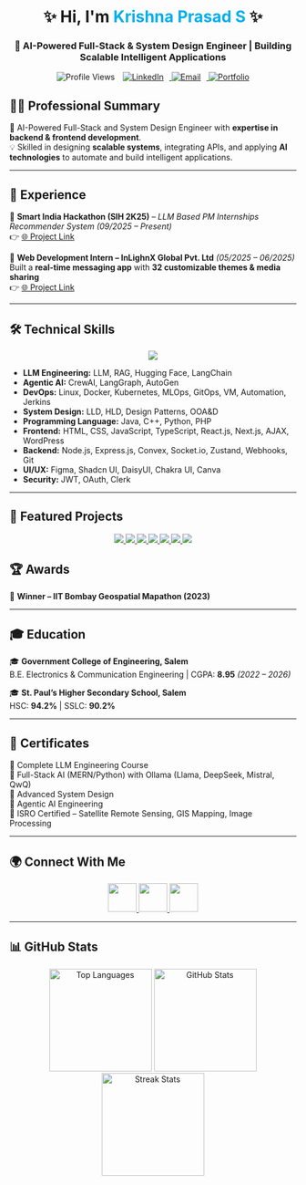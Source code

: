 <!-- PROFILE HEADER -->
<h1 align="center">✨ Hi, I'm <span style="color:#00AEEF;">Krishna Prasad S</span> ✨</h1>
<h3 align="center">🚀 AI-Powered Full-Stack & System Design Engineer | Building Scalable Intelligent Applications</h3>

<p align="center">
  <!-- Profile Views -->
  <img src="https://komarev.com/ghpvc/?username=krishna-prasad-ceo&label=Profile%20views&color=0e75b6&style=for-the-badge" alt="Profile Views" style="margin-right:10px;"/>
  
  <!-- LinkedIn -->
  <a href="https://www.linkedin.com/in/krishna-prasad-s-59133a280/" target="_blank">
    <img src="https://img.shields.io/badge/LinkedIn-Connect-blue?style=for-the-badge&logo=linkedin" alt="LinkedIn" style="margin-right:10px;"/>
  </a>
  
  <!-- Email -->
  <a href="mailto:krishnaprasadandco12@gmail.com">
    <img src="https://img.shields.io/badge/Email-Contact-red?style=for-the-badge&logo=gmail" alt="Email" style="margin-right:10px;"/>
  </a>

  <!-- Portfolio -->
  <a href="https://modern-uiux-ysbp.vercel.app/" target="_blank">
    <img src="https://img.shields.io/badge/Portfolio-View-green?style=for-the-badge&logo=vercel" alt="Portfolio"/>
  </a>
</p>


## 🧑‍💼 Professional Summary
🌟 AI-Powered Full-Stack and System Design Engineer with **expertise in backend & frontend development**.  
💡 Skilled in designing **scalable systems**, integrating APIs, and applying **AI technologies** to automate and build intelligent applications.  

---

## 💼 Experience
🔹 **Smart India Hackathon (SIH 2K25)** – *LLM Based PM Internships Recommender System* *(09/2025 – Present)*  
👉 [🌐 Project Link](https://krishna-coc-sih-pm-internship-recommender.hf.space/)  

🔹 **Web Development Intern – InLighnX Global Pvt. Ltd** *(05/2025 – 06/2025)*  
Built a **real-time messaging app** with **32 customizable themes & media sharing**  
👉 [🌐 Project Link](https://intern-project-rprx.onrender.com/)  

---

## 🛠️ Technical Skills
<p align="center">
  <img src="https://skillicons.dev/icons?i=java,python,cpp,php,html,css,js,ts,react,next,nodejs,express,mysql,mongodb,postgres,git,github,figma" />
</p>

- **LLM Engineering:** LLM, RAG, Hugging Face, LangChain  
- **Agentic AI:** CrewAI, LangGraph, AutoGen
- **DevOps:** Linux, Docker, Kubernetes, MLOps, GitOps, VM, Automation, Jerkins  
- **System Design:** LLD, HLD, Design Patterns, OOA&D
- **Programming Language:** Java, C++, Python, PHP
- **Frontend:** HTML, CSS, JavaScript, TypeScript, React.js, Next.js, AJAX, WordPress  
- **Backend:** Node.js, Express.js, Convex, Socket.io, Zustand, Webhooks, Git  
- **UI/UX:** Figma, Shadcn UI, DaisyUI, Chakra UI, Canva  
- **Security:** JWT, OAuth, Clerk  

---

## 🚀 Featured Projects

<p align="center">
  <!-- Roby_AI Trainer -->
  <a href="https://ai-trainer-flame.vercel.app/" target="_blank">
    <img src="https://img.shields.io/badge/Roby_AI%20Trainer-%F0%9F%A4%96-blueviolet?style=for-the-badge&logo=vercel&logoColor=white" />
  </a>
  
  <!-- Chatty -->
  <a href="https://intern-project-rprx.onrender.com/" target="_blank">
    <img src="https://img.shields.io/badge/Chatty%20Realtime%20App-%F0%9F%92%AC-orange?style=for-the-badge&logo=socket.io&logoColor=white" />
  </a>
  
  <!-- MasterClass -->
  <a href="https://master-class-lgj9.vercel.app/" target="_blank">
    <img src="https://img.shields.io/badge/MasterClass-%F0%9F%8F%86-red?style=for-the-badge&logo=next.js&logoColor=white" />
  </a>
  
  <!-- Portfolio Builder -->
  <a href="https://streak.infy.uk" target="_blank">
    <img src="https://img.shields.io/badge/Portfolio%20Builder-%F0%9F%93%9D-green?style=for-the-badge&logo=react&logoColor=white" />
  </a>
  
  <!-- SpotLight -->
  <a href="#" target="_blank">
    <img src="https://img.shields.io/badge/SpotLight%20Social%20App-%F0%9F%92%AB-yellow?style=for-the-badge&logo=instagram&logoColor=white" />
  </a>
  
  <!-- AI-Powered Engineering Team -->
  <a href="https://github.com/krishna-Prasad-CEO/software_agent" target="_blank">
    <img src="https://img.shields.io/badge/AI%20Engineering%20Team-%F0%9F%A4%96-purple?style=for-the-badge&logo=github&logoColor=white" />
  </a>
  
  <!-- MiniMe AI Agent -->
  <a href="https://krishna-coc-career-conversation.hf.space/" target="_blank">
    <img src="https://img.shields.io/badge/MiniMe%20AI%20Agent-%F0%9F%94%A5-pink?style=for-the-badge&logo=huggingface&logoColor=white" />
  </a>
</p>


## 🏆 Awards
🏅 **Winner – IIT Bombay Geospatial Mapathon (2023)**  

---

## 🎓 Education
🎓 **Government College of Engineering, Salem**  
B.E. Electronics & Communication Engineering | CGPA: **8.95** *(2022 – 2026)*  

🎓 **St. Paul’s Higher Secondary School, Salem**  
HSC: **94.2%** | SSLC: **90.2%**  

---

## 📜 Certificates
📖 Complete LLM Engineering Course  
📖 Full-Stack AI (MERN/Python) with Ollama (Llama, DeepSeek, Mistral, QwQ)  
📖 Advanced System Design  
📖 Agentic AI Engineering  
📖 ISRO Certified – Satellite Remote Sensing, GIS Mapping, Image Processing  

---

## 🌍 Connect With Me
<p align="center">
  <a href="https://www.linkedin.com/in/krishna-prasad-s-59133a280/" target="_blank">
    <img src="https://skillicons.dev/icons?i=linkedin" width="50" />
  </a>
  <a href="https://www.youtube.com/@22ec023krishnaprasad.s" target="_blank">
    <img src="https://skillicons.dev/icons?i=youtube" width="50" />
  </a>
  <a href="https://www.hackerrank.com/profile/krishnaprasadan2" target="_blank">
    <img src="https://skillicons.dev/icons?i=hackerrank" width="50" />
  </a>
</p>

---

## 📊 GitHub Stats
<p align="center">
  <img src="https://github-readme-stats.vercel.app/api/top-langs?username=krishna-prasad-ceo&show_icons=true&locale=en&layout=compact&theme=tokyonight" alt="Top Languages" height="180em"/>
  <img src="https://github-readme-stats.vercel.app/api?username=krishna-prasad-ceo&show_icons=true&locale=en&theme=radical" alt="GitHub Stats" height="180em"/>
  <img src="https://github-readme-streak-stats.herokuapp.com/?user=krishna-prasad-ceo&theme=highcontrast" alt="Streak Stats" height="180em"/>
</p>
